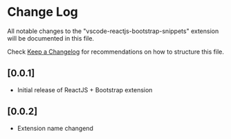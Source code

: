 # Change Log
All notable changes to the "vscode-reactjs-bootstrap-snippets" extension will be documented in this file.

Check [Keep a Changelog](http://keepachangelog.com/) for recommendations on how to structure this file.

## [0.0.1]
- Initial release of ReactJS + Bootstrap extension

## [0.0.2]
- Extension name changend